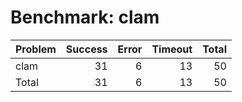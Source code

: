 # Benchmark: clam

| Problem   |   Success |   Error |   Timeout |   Total |
|:----------|----------:|--------:|----------:|--------:|
| clam      |        31 |       6 |        13 |      50 |
| Total     |        31 |       6 |        13 |      50 |


